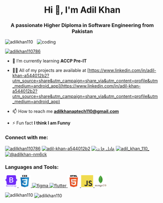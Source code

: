 <h1 align="center">Hi 👋, I'm Adil Khan</h1>
<h3 align="center">A passionate Higher Diploma in Software Engineering from Pakistan</h3>

<img align="right" alt="coding" width="400" src="https://camo.githubusercontent.com/a615ccee1fede08a3322b260a6c9b09fa7c9d76bb410469650b284ebebcaef57/68747470733a2f2f692e70696e696d672e636f6d2f6f726967696e616c732f65382f66342f35332f65386634353334363961336563393765636433353464663436356437333931332e676966">

<p align="left"> <img src="https://komarev.com/ghpvc/?username=adilkhan110&label=Profile%20views&color=0e75b6&style=flat" alt="adilkhan110" /> </p>

<p align="left"> <a href="https://twitter.com/adilkhan110786" target="blank"><img src="https://img.shields.io/twitter/follow/adilkhan110786?logo=twitter&style=for-the-badge" alt="adilkhan110786" /></a> </p>

- 🌱 I’m currently learning **ACCP Pre-IT**

- 👨‍💻 All of my projects are available at [https://www.linkedin.com/in/adil-khan-a544012b2?utm_source=share&utm_campaign=share_via&utm_content=profile&utm_medium=android_app](https://www.linkedin.com/in/adil-khan-a544012b2?utm_source=share&utm_campaign=share_via&utm_content=profile&utm_medium=android_app)

- 📫 How to reach me **adilkhanaptech110@gmail.com**

- ⚡ Fun fact **I think I am Funny**

<h3 align="left">Connect with me:</h3>
<p align="left">
<a href="https://twitter.com/adilkhan110786" target="blank"><img align="center" src="https://raw.githubusercontent.com/rahuldkjain/github-profile-readme-generator/master/src/images/icons/Social/twitter.svg" alt="adilkhan110786" height="30" width="40" /></a>
<a href="https://linkedin.com/in/adil-khan-a544012b2" target="blank"><img align="center" src="https://raw.githubusercontent.com/rahuldkjain/github-profile-readme-generator/master/src/images/icons/Social/linked-in-alt.svg" alt="adil-khan-a544012b2" height="30" width="40" /></a>
<a href="https://fb.com/عادل خا ن" target="blank"><img align="center" src="https://raw.githubusercontent.com/rahuldkjain/github-profile-readme-generator/master/src/images/icons/Social/facebook.svg" alt="عادل خا ن" height="30" width="40" /></a>
<a href="https://instagram.com/adil_khan_110_" target="blank"><img align="center" src="https://raw.githubusercontent.com/rahuldkjain/github-profile-readme-generator/master/src/images/icons/Social/instagram.svg" alt="adil_khan_110_" height="30" width="40" /></a>
<a href="https://www.youtube.com/c/@adilkhan-nm6ck" target="blank"><img align="center" src="https://raw.githubusercontent.com/rahuldkjain/github-profile-readme-generator/master/src/images/icons/Social/youtube.svg" alt="@adilkhan-nm6ck" height="30" width="40" /></a>
</p>

<h3 align="left">Languages and Tools:</h3>
<p align="left"> <a href="https://getbootstrap.com" target="_blank" rel="noreferrer"> <img src="https://raw.githubusercontent.com/devicons/devicon/master/icons/bootstrap/bootstrap-plain-wordmark.svg" alt="bootstrap" width="40" height="40"/> </a> <a href="https://www.w3schools.com/css/" target="_blank" rel="noreferrer"> <img src="https://raw.githubusercontent.com/devicons/devicon/master/icons/css3/css3-original-wordmark.svg" alt="css3" width="40" height="40"/> </a> <a href="https://www.figma.com/" target="_blank" rel="noreferrer"> <img src="https://www.vectorlogo.zone/logos/figma/figma-icon.svg" alt="figma" width="40" height="40"/> </a> <a href="https://flutter.dev" target="_blank" rel="noreferrer"> <img src="https://www.vectorlogo.zone/logos/flutterio/flutterio-icon.svg" alt="flutter" width="40" height="40"/> </a> <a href="https://www.w3.org/html/" target="_blank" rel="noreferrer"> <img src="https://raw.githubusercontent.com/devicons/devicon/master/icons/html5/html5-original-wordmark.svg" alt="html5" width="40" height="40"/> </a> <a href="https://developer.mozilla.org/en-US/docs/Web/JavaScript" target="_blank" rel="noreferrer"> <img src="https://raw.githubusercontent.com/devicons/devicon/master/icons/javascript/javascript-original.svg" alt="javascript" width="40" height="40"/> </a> <a href="https://www.mongodb.com/" target="_blank" rel="noreferrer"> <img src="https://raw.githubusercontent.com/devicons/devicon/master/icons/mongodb/mongodb-original-wordmark.svg" alt="mongodb" width="40" height="40"/> </a> </p>

<p><img align="left" src="https://github-readme-stats.vercel.app/api/top-langs?username=adilkhan110&show_icons=true&locale=en&layout=compact" alt="adilkhan110" /></p>

<p>&nbsp;<img align="center" src="https://github-readme-stats.vercel.app/api?username=adilkhan110&show_icons=true&locale=en" alt="adilkhan110" /></p>


